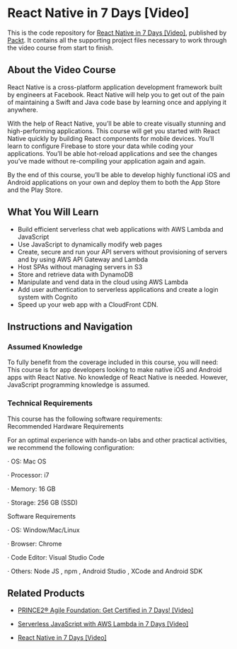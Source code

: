 # React Native in 7 Days [Video]
This is the code repository for [React Native in 7 Days [Video]](https://www.packtpub.com/application-development/react-native-7-days-video?utm_source=github&utm_medium=repository&utm_campaign=9781789139075), published by [Packt](https://www.packtpub.com/?utm_source=github). It contains all the supporting project files necessary to work through the video course from start to finish.
## About the Video Course
React Native is a cross-platform application development framework built by engineers at Facebook. React Native will help you to get out of the pain of maintaining a Swift and Java code base by learning once and applying it anywhere.

With the help of React Native, you’ll be able to create visually stunning and high-performing applications. This course will get you started with React Native quickly by building React components for mobile devices. You’ll learn to configure Firebase to store your data while coding your applications. You’ll be able hot-reload applications and see the changes you’ve made without re-compiling your application again and again.

By the end of this course, you’ll be able to develop highly functional iOS and Android applications on your own and deploy them to both the App Store and the Play Store.



<H2>What You Will Learn</H2>
<DIV class=book-info-will-learn-text>
<UL>
<LI>Build efficient serverless chat web applications with AWS Lambda and JavaScript 
<LI>Use JavaScript to dynamically modify web pages 
<LI>Create, secure and run your API servers without provisioning of servers and by using AWS API Gateway and Lambda 
<LI>Host SPAs without managing servers in S3 
<LI>Store and retrieve data with DynamoDB 
<LI>Manipulate and vend data in the cloud using AWS Lambda 
<LI>Add user authentication to serverless applications and create a login system with Cognito 
<LI>Speed up your web app with a CloudFront CDN. </LI></UL></DIV>

## Instructions and Navigation
### Assumed Knowledge
To fully benefit from the coverage included in this course, you will need:<br/>
This course is for app developers looking to make native iOS and Android apps with React Native. No knowledge of React Native is needed. However, JavaScript programming knowledge is assumed.	
### Technical Requirements
This course has the following software requirements:<br/>
Recommended Hardware Requirements

For an optimal experience with hands-on labs and other practical activities, we recommend the following configuration:

·         OS: Mac OS

·         Processor: i7

·         Memory: 16 GB

·         Storage: 256 GB (SSD)

Software Requirements

·         OS: Window/Mac/Linux

·         Browser: Chrome

·         Code Editor:  Visual Studio Code

·         Others: Node JS , npm , Android Studio , XCode and Android SDK

## Related Products
* [PRINCE2® Agile Foundation: Get Certified in 7 Days! [Video]](https://www.packtpub.com/application-development/prince2®-agile-foundation-get-certified-7-days-video?utm_source=github&utm_medium=repository&utm_campaign=9781838822620)

* [Serverless JavaScript with AWS Lambda in 7 Days [Video]](https://www.packtpub.com/web-development/serverless-javascript-aws-lambda-7-days-video?utm_source=github&utm_medium=repository&utm_campaign=9781789134957)

* [React Native in 7 Days [Video]](https://www.packtpub.com/web-development/serverless-javascript-aws-lambda-7-days-video?utm_source=github&utm_medium=repository&utm_campaign=9781789134957)

